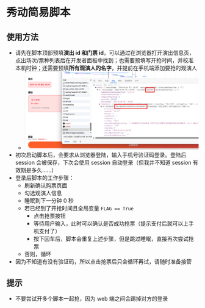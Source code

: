 # 秀动简易脚本

## 使用方法

-   请先在脚本顶部预填**演出 id 和门票 id**，可以通过在浏览器打开演出信息页，点出场次/票种列表后在开发者面板中找到；也需要预填写开抢时间，并校准本机时钟；还需要预填**所有观演人的名字**，并提前在手机端添加要抢的观演人
    -   ![](image.png)
-   初次启动脚本后，会要求从浏览器登陆，输入手机号验证码登录。登陆后 session 会被保存，下次会使用 session 自动登录（但我并不知道 session 有效期是多久……）
-   登录后脚本的工作步骤：
    -   刷新确认购票页面
    -   勾选观演人信息
    -   睡眠到下一分钟 0 秒
    -   若已经到了开抢时间且全局变量 `FLAG == True`
        -   点击抢票按钮
        -   等待用户输入，此时可以确认是否成功抢票（提示支付后就可以上手机支付了）
        -   按下回车后，脚本会重复上述步骤，但是跳过睡眠，直接再次尝试抢票
    -   否则，循环
-   因为不知道有没有验证码，所以点击抢票后只会循环再试，请随时准备接管

## 提示

-   不要尝试开多个脚本一起抢，因为 web 端之间会踢掉对方的登录
